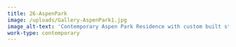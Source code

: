 ```yaml
---
title: 26-AspenPark
image: /uploads/Gallery-AspenPark1.jpg
image_alt-text: 'Contemporary Aspen Park Residence with custom built staircase and doors. These include custom metalwork, hardware, woodwork and joinery.'
work-type: contemporary
---
```

